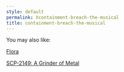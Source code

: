 ```yaml
---
style: default
permalink: Xcontainment-breach-the-musical
title: containment-breach-the-musical
---
```

You may also like:

[Flora](http://scp-wiki.net/flora)

[SCP-2149: A Grinder of Metal](http://scp-wiki.net/scp-2149)
